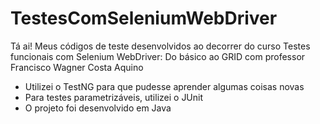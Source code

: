 # TestesComSeleniumWebDriver
Tá ai! Meus códigos de teste desenvolvidos ao decorrer do curso Testes funcionais com Selenium WebDriver: Do básico ao GRID com professor Francisco Wagner Costa Aquino

- Utilizei o TestNG para que pudesse aprender algumas coisas novas
- Para testes parametrizáveis, utilizei o JUnit
- O projeto foi desenvolvido em Java 
